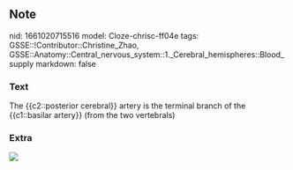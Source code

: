 ## Note
nid: 1661020715516
model: Cloze-chrisc-ff04e
tags: GSSE::!Contributor::Christine_Zhao, GSSE::Anatomy::Central_nervous_system::1._Cerebral_hemispheres::Blood_supply
markdown: false

### Text
<div>
  <div>
    <div>
      <div>
        <div>
          The {{c2::posterior cerebral}} artery is the terminal
          branch of the {{c1::basilar artery}} (from the two
          vertebrals)
        </div>
      </div>
    </div>
  </div>
</div>

### Extra
<img src="paste-5d824c0d117dc4730d52030b60630f41bbc4804c.jpg">
